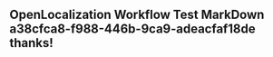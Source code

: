 <properties
ms.topic="hero-topic"
ms.test1="hero-topic"
ms.test2="test"/>

## OpenLocalization Workflow Test MarkDown a38cfca8-f988-446b-9ca9-adeacfaf18de thanks!
